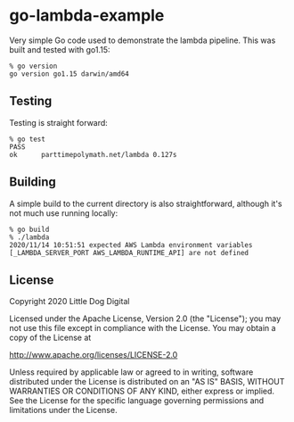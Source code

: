 # go-lambda-example

Very simple Go code used to demonstrate the lambda pipeline. This was built and tested with go1.15:

```
% go version
go version go1.15 darwin/amd64
```

## Testing
Testing is straight forward:

```
% go test
PASS
ok  	parttimepolymath.net/lambda	0.127s
```

## Building
A simple build to the current directory is also straightforward, although it's not much use running locally:

```
% go build
% ./lambda
2020/11/14 10:51:51 expected AWS Lambda environment variables [_LAMBDA_SERVER_PORT AWS_LAMBDA_RUNTIME_API] are not defined
```

## License
Copyright 2020 Little Dog Digital

Licensed under the Apache License, Version 2.0 (the "License");
you may not use this file except in compliance with the License.
You may obtain a copy of the License at

  http://www.apache.org/licenses/LICENSE-2.0

Unless required by applicable law or agreed to in writing, software
distributed under the License is distributed on an "AS IS" BASIS,
WITHOUT WARRANTIES OR CONDITIONS OF ANY KIND, either express or implied.
See the License for the specific language governing permissions and
limitations under the License.
